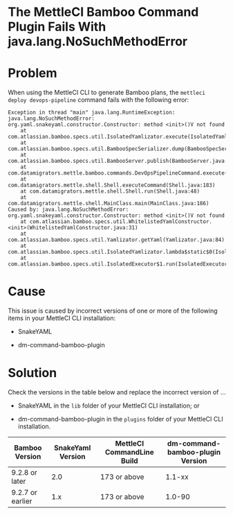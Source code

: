 # The MettleCI Bamboo Command Plugin Fails With java.lang.NoSuchMethodError

# Problem

When using the MettleCI CLI to generate Bamboo plans, the `mettleci deploy devops-pipeline` command fails with the following error:

```
Exception in thread "main" java.lang.RuntimeException: java.lang.NoSuchMethodError: org.yaml.snakeyaml.constructor.Constructor: method <init>()V not found
	at com.atlassian.bamboo.specs.util.IsolatedYamlizator.execute(IsolatedYamlizator.java:24)
	at com.atlassian.bamboo.specs.util.BambooSpecSerializer.dump(BambooSpecSerializer.java:19)
	at com.atlassian.bamboo.specs.util.BambooServer.publish(BambooServer.java:73)
	at com.datamigrators.mettle.bamboo.commands.DevOpsPipelineCommand.execute(DevOpsPipelineCommand.java:142)
	at com.datamigrators.mettle.shell.Shell.executeCommand(Shell.java:183)
	at com.datamigrators.mettle.shell.Shell.run(Shell.java:48)
	at com.datamigrators.mettle.shell.MainClass.main(MainClass.java:186)
Caused by: java.lang.NoSuchMethodError: org.yaml.snakeyaml.constructor.Constructor: method <init>()V not found
	at com.atlassian.bamboo.specs.util.WhitelistedYamlConstructor.<init>(WhitelistedYamlConstructor.java:31)
	at com.atlassian.bamboo.specs.util.Yamlizator.getYaml(Yamlizator.java:84)
	at com.atlassian.bamboo.specs.util.IsolatedYamlizator.lambda$static$0(IsolatedYamlizator.java:9)
	at com.atlassian.bamboo.specs.util.IsolatedExecutor$1.run(IsolatedExecutor.java:50)
```

# Cause

This issue is caused by incorrect versions of one or more of the following items in your MettleCI CLI installation:

*   SnakeYAML
    
*   dm-command-bamboo-plugin
    

# Solution

Check the versions in the table below and replace the incorrect version of …

*   SnakeYAML in the `lib` folder of your MettleCI CLI installation; or
    
*   dm-command-bamboo-plugin in the `plugins` folder of your MettleCI CLI installation.
    

| **Bamboo Version** | **SnakeYaml Version** | **MettleCI CommandLine Build** | **dm-command-bamboo-plugin Version** |
| --- | --- | --- | --- |
| 9.2.8 or later | 2.0 | 173 or above | 1.1-xx |
| 9.2.7 or earlier | 1.x | 173 or above | 1.0-90 |